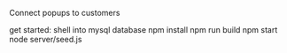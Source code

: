 Connect popups to customers

get started:
shell into mysql database
npm install
npm run build
npm start
node server/seed.js

